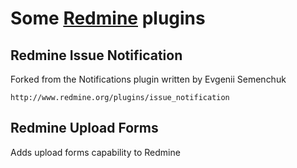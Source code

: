 Some [Redmine](http://www.redmine.org/) plugins
===============================


Redmine Issue Notification
--------------------------------------                                                                                                                                    
 
 Forked from the Notifications plugin written by Evgenii Semenchuk  

    http://www.redmine.org/plugins/issue_notification

Redmine Upload Forms
----------------------------------

Adds upload forms capability to Redmine
